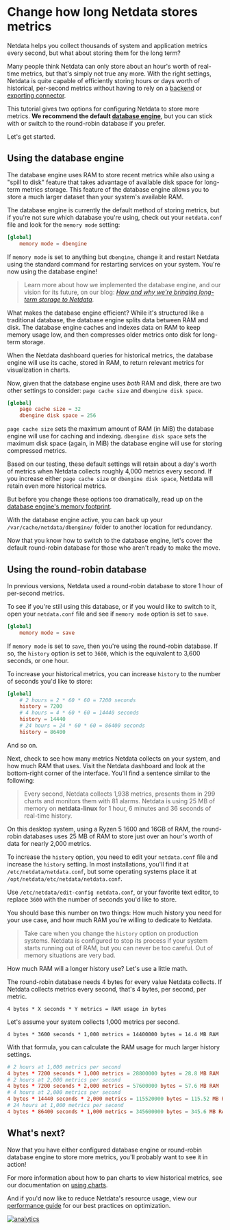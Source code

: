 <!--
---
title: "Change how long Netdata stores metrics"
custom_edit_url: https://github.com/netdata/netdata/edit/master/docs/tutorials/longer-metrics-storage.md
---
-->

# Change how long Netdata stores metrics

Netdata helps you collect thousands of system and application metrics every second, but what about storing them for the
long term?

Many people think Netdata can only store about an hour's worth of real-time metrics, but that's simply not true any
more. With the right settings, Netdata is quite capable of efficiently storing hours or days worth of historical,
per-second metrics without having to rely on a [backend](/backends/README.md) or [exporting
connector](/exporting/README.md).

This tutorial gives two options for configuring Netdata to store more metrics. **We recommend the default [database
engine](#using-the-database-engine)**, but you can stick with or switch to the round-robin database if you prefer.

Let's get started.

## Using the database engine

The database engine uses RAM to store recent metrics while also using a "spill to disk" feature that takes advantage of
available disk space for long-term metrics storage. This feature of the database engine allows you to store a much
larger dataset than your system's available RAM.

The database engine is currently the default method of storing metrics, but if you're not sure which database you're
using, check out your `netdata.conf` file and look for the `memory mode` setting:

```conf
[global]
    memory mode = dbengine
```

If `memory mode` is set to anything but `dbengine`, change it and restart Netdata using the standard command for
restarting services on your system. You're now using the database engine!

> Learn more about how we implemented the database engine, and our vision for its future, on our blog: [_How and why
> we're bringing long-term storage to Netdata_](https://blog.netdata.cloud/posts/db-engine/).

What makes the database engine efficient? While it's structured like a traditional database, the database engine splits
data between RAM and disk. The database engine caches and indexes data on RAM to keep memory usage low, and then
compresses older metrics onto disk for long-term storage.

When the Netdata dashboard queries for historical metrics, the database engine will use its cache, stored in RAM, to
return relevant metrics for visualization in charts.

Now, given that the database engine uses _both_ RAM and disk, there are two other settings to consider: `page cache
size` and `dbengine disk space`.

```conf
[global]
    page cache size = 32
    dbengine disk space = 256
```

`page cache size` sets the maximum amount of RAM (in MiB) the database engine will use for caching and indexing.
`dbengine disk space` sets the maximum disk space (again, in MiB) the database engine will use for storing compressed
metrics.

Based on our testing, these default settings will retain about a day's worth of metrics when Netdata collects roughly
4,000 metrics every second. If you increase either `page cache size` or `dbengine disk space`, Netdata will retain even
more historical metrics.

But before you change these options too dramatically, read up on the [database engine's memory
footprint](/database/engine/README.md#memory-requirements).

With the database engine active, you can back up your `/var/cache/netdata/dbengine/` folder to another location for
redundancy.

Now that you know how to switch to the database engine, let's cover the default round-robin database for those who
aren't ready to make the move.

## Using the round-robin database

In previous versions, Netdata used a round-robin database to store 1 hour of per-second metrics. 

To see if you're still using this database, or if you would like to switch to it, open your `netdata.conf` file and see
if `memory mode` option is set to `save`.

```conf
[global]
    memory mode = save
```

If `memory mode` is set to `save`, then you're using the round-robin database. If so, the `history` option is set to
`3600`, which is the equivalent to 3,600 seconds, or one hour. 

To increase your historical metrics, you can increase `history` to the number of seconds you'd like to store:

```conf
[global]
    # 2 hours = 2 * 60 * 60 = 7200 seconds
    history = 7200
    # 4 hours = 4 * 60 * 60 = 14440 seconds
    history = 14440
    # 24 hours = 24 * 60 * 60 = 86400 seconds
    history = 86400
```

And so on.

Next, check to see how many metrics Netdata collects on your system, and how much RAM that uses. Visit the Netdata
dashboard and look at the bottom-right corner of the interface. You'll find a sentence similar to the following:

> Every second, Netdata collects 1,938 metrics, presents them in 299 charts and monitors them with 81 alarms. Netdata is
> using 25 MB of memory on **netdata-linux** for 1 hour, 6 minutes and 36 seconds of real-time history.

On this desktop system, using a Ryzen 5 1600 and 16GB of RAM, the round-robin databases uses 25 MB of RAM to store just
over an hour's worth of data for nearly 2,000 metrics.

To increase the `history` option, you need to edit your `netdata.conf` file and increase the `history` setting. In most
installations, you'll find it at `/etc/netdata/netdata.conf`, but some operating systems place it at
`/opt/netdata/etc/netdata/netdata.conf`. 

Use `/etc/netdata/edit-config netdata.conf`, or your favorite text editor, to replace `3600` with the number of seconds
you'd like to store.

You should base this number on two things: How much history you need for your use case, and how much RAM you're willing
to dedicate to Netdata.

> Take care when you change the `history` option on production systems. Netdata is configured to stop its process if
> your system starts running out of RAM, but you can never be too careful. Out of memory situations are very bad.

How much RAM will a longer history use? Let's use a little math.

The round-robin database needs 4 bytes for every value Netdata collects. If Netdata collects metrics every second,
that's 4 bytes, per second, per metric.

```text
4 bytes * X seconds * Y metrics = RAM usage in bytes
```

Let's assume your system collects 1,000 metrics per second.

```text
4 bytes * 3600 seconds * 1,000 metrics = 14400000 bytes = 14.4 MB RAM
```

With that formula, you can calculate the RAM usage for much larger history settings.

```conf
# 2 hours at 1,000 metrics per second
4 bytes * 7200 seconds * 1,000 metrics = 28800000 bytes = 28.8 MB RAM
# 2 hours at 2,000 metrics per second
4 bytes * 7200 seconds * 2,000 metrics = 57600000 bytes = 57.6 MB RAM
# 4 hours at 2,000 metrics per second
4 bytes * 14440 seconds * 2,000 metrics = 115520000 bytes = 115.52 MB RAM
# 24 hours at 1,000 metrics per second
4 bytes * 86400 seconds * 1,000 metrics = 345600000 bytes = 345.6 MB RAM
```

## What's next?

Now that you have either configured database engine or round-robin database engine to store more metrics, you'll
probably want to see it in action!

For more information about how to pan charts to view historical metrics, see our documentation on [using
charts](/web/README.md#using-charts).

And if you'd now like to reduce Netdata's resource usage, view our [performance guide](/docs/Performance.md) for
our best practices on optimization.

[![analytics](https://www.google-analytics.com/collect?v=1&aip=1&t=pageview&_s=1&ds=github&dr=https%3A%2F%2Fgithub.com%2Fnetdata%2Fnetdata&dl=https%3A%2F%2Fmy-netdata.io%2Fgithub%2Fdocs%2Ftutorials%2Flonger-metrics-storage&_u=MAC~&cid=5792dfd7-8dc4-476b-af31-da2fdb9f93d2&tid=UA-64295674-3)](<>)
